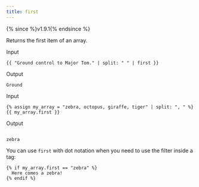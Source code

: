 ```yaml
---
title: first
---
```


{% since %}v1.9.1{% endsince %}

Returns the first item of an array.

Input
```liquid
{{ "Ground control to Major Tom." | split: " " | first }}
```

Output
```text
Ground
```

Input
```liquid
{% assign my_array = "zebra, octopus, giraffe, tiger" | split: ", " %}
{{ my_array.first }}
```

Output
```text

zebra
```

You can use `first` with dot notation when you need to use the filter inside a tag:

```liquid
{% if my_array.first == "zebra" %}
  Here comes a zebra!
{% endif %}
```
